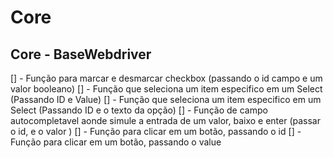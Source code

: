 # Core

## Core - BaseWebdriver
 [] - Função para marcar e desmarcar checkbox (passando o id campo e um valor booleano)
 [] - Função que seleciona um item especifico em um Select (Passando ID e Value)
 [] - Função que seleciona um item especifico em um Select (Passando ID e o texto da opção)
 [] - Função de campo autocompletavel aonde simule a entrada de um valor, baixo e enter (passar o id, e o valor )
 [] - Função para clicar em um botão, passando o id
 [] - Função para clicar em um botão, passando o value

